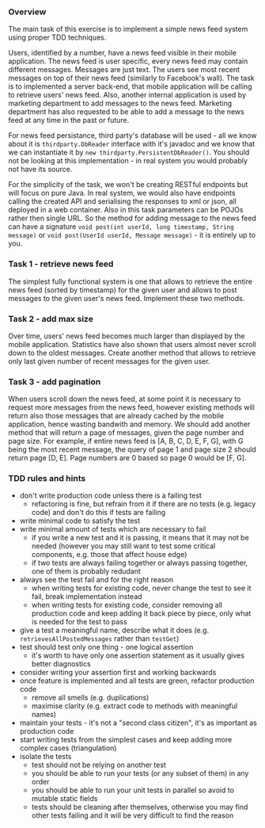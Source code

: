 ### Overview

The main task of this exercise is to implement a simple news feed system using proper TDD techniques.

Users, identified by a number, have a news feed visible in their mobile application. The news feed is user specific, every news feed may contain different messages. Messages are just text. The users see most recent messages on top of their news feed (similarly to Facebook's wall). The task is to implemented a server back-end, that mobile application will be calling to retrieve users' news feed. Also, another internal application is used by marketing department to add messages to the news feed. Marketing department has also requested to be able to add a message to the news feed at any time in the past or future.

For news feed persistance, third party's database will be used - all we know about it is ```thirdparty.DbReader``` interface with it's javadoc and we know that we can instantiate it by ```new thirdparty.PersistentDbReader()```. You should not be looking at this implementation - in real system you would probably not have its source.

For the simplicity of the task, we won't be creating RESTful endpoints but will focus on pure Java. In real system, we would also have endpoints calling the created API and serialising the responses to xml or json, all deployed in a web container. Also in this task parameters can be POJOs rather then single URL. So the method for adding message to the news feed can have a signature ```void post(int userId, long timestamp, String message)``` or ```void post(UserId userId, Message message)``` - it is entirely up to you.

### Task 1 - retrieve news feed

The simplest fully functional system is one that allows to retrieve the entire news feed (sorted by timestamp) for the given user and allows to post messages to the given user's news feed. Implement these two methods.

### Task 2 - add max size

Over time, users' news feed becomes much larger than displayed by the mobile application. Statistics have also shown that users almost never scroll down to the oldest messages. Create another method that allows to retrieve only last given number of recent messages for the given user.

### Task 3 - add pagination

When users scroll down the news feed, at some point it is necessary to request more messages from the news feed, however existing methods will return also those messages that are already cached by the mobile application, hence wasting bandwith and memory. We should add another method that will return a page of messages, given the page number and page size. For example, if entire news feed is [A, B, C, D, E, F, G], with G being the most recent message, the query of page 1 and page size 2 should return page [D, E]. Page numbers are 0 based so page 0 would be [F, G].

### TDD rules and hints

- don't write production code unless there is a failing test
  - refactoring is fine, but refrain from it if there are no tests (e.g. legacy code) and don't do this if tests are failing
- write minimal code to satisfy the test
- write minimal amount of tests which are necessary to fail
  - if you write a new test and it is passing, it means that it may not be needed (however you may still want to test some critical components, e.g. those that affect house edge)
  - if two tests are always failing together or always passing together, one of them is probably redudant
- always see the test fail and for the right reason
  - when writing tests for existing code, never change the test to see it fail, break implementation instead
  - when writing tests for existing code, consider removing all production code and keep adding it back piece by piece, only what is needed for the test to pass
- give a test a meaningful name, describe what it does (e.g. ```retrievesAllPostedMessages``` rather than ```testGet```)
- test should test only one thing - one logical assertion
  - it's worth to have only one assertion statement as it usually gives better diagnostics
- consider writing your assertion first and working backwards
- once feature is implemented and all tests are green, refactor production code
  - remove all smells (e.g. duplications)
  - maximise clarity (e.g. extract code to methods with meaningful names)
- maintain your tests - it's not a "second class citizen", it's as important as production code
- start writing tests from the simplest cases and keep adding more complex cases (triangulation)
- isolate the tests
  - test should not be relying on another test
  - you should be able to run your tests (or any subset of them) in any order
  - you should be able to run your unit tests in parallel so avoid to mutable static fields
  - tests should be cleaning after themselves, otherwise you may find other tests failing and it will be very difficult to find the reason
